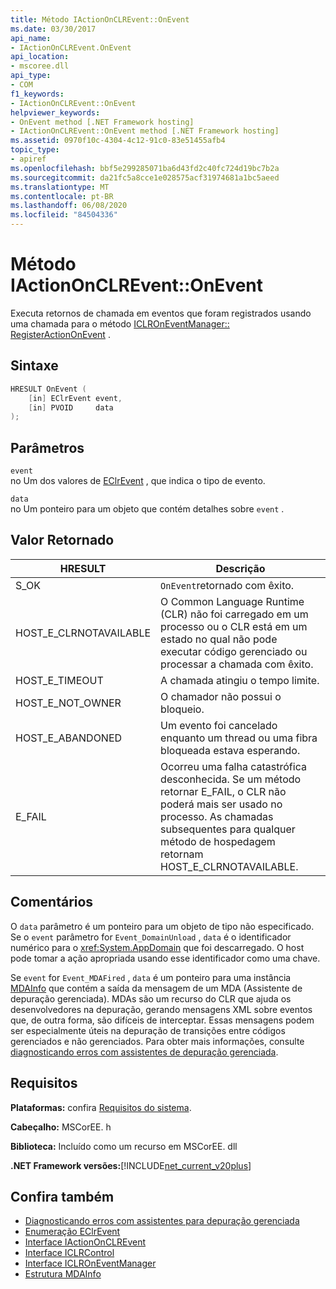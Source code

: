 ```yaml
---
title: Método IActionOnCLREvent::OnEvent
ms.date: 03/30/2017
api_name:
- IActionOnCLREvent.OnEvent
api_location:
- mscoree.dll
api_type:
- COM
f1_keywords:
- IActionOnCLREvent::OnEvent
helpviewer_keywords:
- OnEvent method [.NET Framework hosting]
- IActionOnCLREvent::OnEvent method [.NET Framework hosting]
ms.assetid: 0970f10c-4304-4c12-91c0-83e51455afb4
topic_type:
- apiref
ms.openlocfilehash: bbf5e299285071ba6d43fd2c40fc724d19bc7b2a
ms.sourcegitcommit: da21fc5a8cce1e028575acf31974681a1bc5aeed
ms.translationtype: MT
ms.contentlocale: pt-BR
ms.lasthandoff: 06/08/2020
ms.locfileid: "84504336"
---
```

# <a name="iactiononclreventonevent-method"></a>Método IActionOnCLREvent::OnEvent
Executa retornos de chamada em eventos que foram registrados usando uma chamada para o método [ICLROnEventManager:: RegisterActionOnEvent](iclroneventmanager-registeractiononevent-method.md) .  
  
## <a name="syntax"></a>Sintaxe  
  
```cpp  
HRESULT OnEvent (  
    [in] EClrEvent event,  
    [in] PVOID     data  
);  
```  
  
## <a name="parameters"></a>Parâmetros  
 `event`  
 no Um dos valores de [EClrEvent](eclrevent-enumeration.md) , que indica o tipo de evento.  
  
 `data`  
 no Um ponteiro para um objeto que contém detalhes sobre `event` .  
  
## <a name="return-value"></a>Valor Retornado  
  
|HRESULT|Descrição|  
|-------------|-----------------|  
|S_OK|`OnEvent`retornado com êxito.|  
|HOST_E_CLRNOTAVAILABLE|O Common Language Runtime (CLR) não foi carregado em um processo ou o CLR está em um estado no qual não pode executar código gerenciado ou processar a chamada com êxito.|  
|HOST_E_TIMEOUT|A chamada atingiu o tempo limite.|  
|HOST_E_NOT_OWNER|O chamador não possui o bloqueio.|  
|HOST_E_ABANDONED|Um evento foi cancelado enquanto um thread ou uma fibra bloqueada estava esperando.|  
|E_FAIL|Ocorreu uma falha catastrófica desconhecida. Se um método retornar E_FAIL, o CLR não poderá mais ser usado no processo. As chamadas subsequentes para qualquer método de hospedagem retornam HOST_E_CLRNOTAVAILABLE.|  
  
## <a name="remarks"></a>Comentários  
 O `data` parâmetro é um ponteiro para um objeto de tipo não especificado. Se o `event` parâmetro for `Event_DomainUnload` , `data` é o identificador numérico para o <xref:System.AppDomain> que foi descarregado. O host pode tomar a ação apropriada usando esse identificador como uma chave.  
  
 Se `event` for `Event_MDAFired` , `data` é um ponteiro para uma instância [MDAInfo](mdainfo-structure.md) que contém a saída da mensagem de um MDA (Assistente de depuração gerenciada). MDAs são um recurso do CLR que ajuda os desenvolvedores na depuração, gerando mensagens XML sobre eventos que, de outra forma, são difíceis de interceptar. Essas mensagens podem ser especialmente úteis na depuração de transições entre códigos gerenciados e não gerenciados. Para obter mais informações, consulte [diagnosticando erros com assistentes de depuração gerenciada](../../debug-trace-profile/diagnosing-errors-with-managed-debugging-assistants.md).  
  
## <a name="requirements"></a>Requisitos  
 **Plataformas:** confira [Requisitos do sistema](../../get-started/system-requirements.md).  
  
 **Cabeçalho:** MSCorEE. h  
  
 **Biblioteca:** Incluído como um recurso em MSCorEE. dll  
  
 **.NET Framework versões:**[!INCLUDE[net_current_v20plus](../../../../includes/net-current-v20plus-md.md)]  
  
## <a name="see-also"></a>Confira também

- [Diagnosticando erros com assistentes para depuração gerenciada](../../debug-trace-profile/diagnosing-errors-with-managed-debugging-assistants.md)
- [Enumeração EClrEvent](eclrevent-enumeration.md)
- [Interface IActionOnCLREvent](iactiononclrevent-interface.md)
- [Interface ICLRControl](iclrcontrol-interface.md)
- [Interface ICLROnEventManager](iclroneventmanager-interface.md)
- [Estrutura MDAInfo](mdainfo-structure.md)
